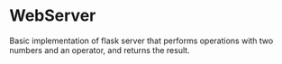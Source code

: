 # WebServer
Basic implementation of flask server that performs operations with two numbers and an operator, and returns the result.
